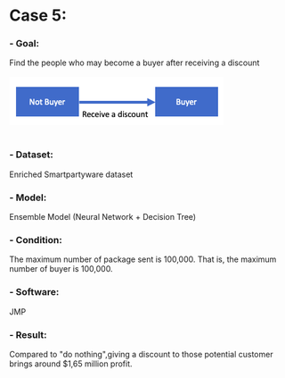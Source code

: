 # Case 5:					

### - Goal: 
Find the people who may become a buyer after receiving a discount
<br></br>
![image](https://github.com/YingchuLo/Data-Warehousing-Business-Intelligence-and-Data-Mining/blob/master/project5/Screen%20Shot%202019-03-22%20at%203.44.45%20PM.png)
<br></br>
### - Dataset: 
Enriched Smartpartyware dataset
### - Model: 
Ensemble Model (Neural Network + Decision Tree)
### - Condition: 
The maximum number of package sent is 100,000. That is, the maximum number of buyer is 100,000.
### - Software: 
JMP
### - Result:
Compared to "do nothing",giving a discount to those potential customer brings around $1,65 million profit. 





